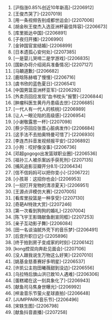 
1. [沪指涨0.85%创近10年新高]-[2206912]
1. [王俊杰哭了]-[2207019]
1. [用一条视频告别成都世运会]-[2207006]
1. [胡金秋王俊杰入选亚洲杯最佳阵容]-[2206673]
1. [库里抵达中国]-[2206891]
1. [子夜归开播]-[2206990]
1. [金钟国官宣结婚]-[2206899]
1. [日本遗孤心安何处]-[2207385]
1. [一是婴儿哭啼二是学游戏]-[2206835]
1. [国新办将介绍阅兵准备情况]-[2207127]
1. [马頔道歉]-[2206682]
1. [鹿晗陈赫唱了慢慢]-[2206716]
1. [虞书欣的蓝色夏日]-[2206541]
1. [中国男篮亚洲杯亚军]-[2206292]
1. [外卖员回应发现“血书枕头”报警]-[2206844]
1. [肿瘤科医生黄丹丹患癌去世]-[2206685]
1. [一代人有一代人的核桃]-[2206989]
1. [让人一眼沦陷的高级感]-[2206954]
1. [小谢敬露思一杯]-[2207098]
1. [蔡少芬回应张晋心脏病发作]-[2206684]
1. [这手法不去拍奥特曼可惜了]-[2206930]
1. [李连杰抖音发视频报平安]-[2206892]
1. [小狗：哎好像没事]-[2206736]
1. [邓超gogogo出发篮球职业圈]-[2206536]
1. [祖孙三人被杀案凶手获死刑]-[2207135]
1. [捕风追影豆瓣开分8.1]-[2206434]
1. [信不信妈妈可以把你变小]-[2206722]
1. [小孩哥：这招你也会]-[2206953]
1. [一招打开宠物的清凉夏天]-[2206951]
1. [王源点评模仿大赛]-[2207005]
1. [看库里投篮是一种享受]-[2207130]
1. [奇葩AI特效大赏]-[2207246]
1. [第一次看到狗狗的婚礼]-[2207004]
1. [陈飞宇王影璐献鱼剧宣同框]-[2207253]
1. [亲子互动影子舞]-[2206084]
1. [田一名谈油腻外壳下的音乐梦]-[2206491]
1. [后宫升职日记]-[2205896]
1. [终于拍到房子变成家的时刻]-[2206142]
1. [kong控双向奔赴见面会]-[2207106]
1. [没人跟我说生万物这么好笑]-[2207010]
1. [姚基金慈善赛好多明星]-[2206537]
1. [许凯公主抱田曦薇甜到没边]-[2206556]
1. [乌拉特后旗山洪已致10人遇难]-[2206306]
1. [蛋糕裙在这一刻具象化了]-[2206943]
1. [献鱼司马焦身世曝光]-[2206992]
1. [梓渝音乐节萤火星球直拍]-[2206648]
1. [JUMPPARK音乐节]-[2206496]
1. [宋轶生图]-[2206798]
1. [献鱼抖音直播]-[2207258]